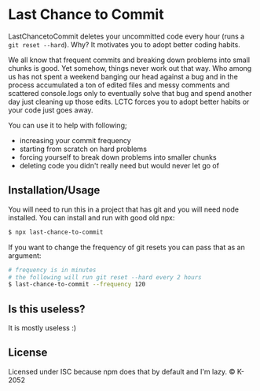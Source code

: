 # Last Chance to Commit

LastChancetoCommit deletes your uncommitted code every hour (runs a `git reset --hard`). Why? It motivates you to adopt better coding habits.

We all know that frequent commits and breaking down problems into small chunks is good. Yet somehow, things never work out that way. Who among us has not spent a weekend banging our head against a bug and in the process accumulated a ton of edited files and messy comments and scattered console.logs only to eventually solve that bug and spend another day just cleaning up those edits. LCTC forces you to adopt better habits or your code just goes away.

You can use it to help with following;

- increasing your commit frequency
- starting from scratch on hard problems
- forcing yourself to break down problems into smaller chunks
- deleting code you didn't really need but would never let go of

## Installation/Usage

You will need to run this in a project that has git and you will need node installed. You can install and run with good old npx:

```sh
$ npx last-chance-to-commit
```

If you want to change the frequency of git resets you can pass that as an argument:

```sh
# frequency is in minutes
# the following will run git reset --hard every 2 hours
$ last-chance-to-commit --frequency 120  
```

## Is this useless?

It is mostly useless :)

## License

Licensed under ISC because npm does that by default and I'm lazy. © K-2052

